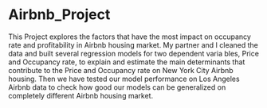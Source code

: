 # Airbnb_Project
This Project explores the factors that have the most impact on occupancy rate and profitability in Airbnb housing market. My partner and I cleaned the data and built several regression models for two dependent varia   bles, Price and Occupancy rate, to explain and estimate the main determinants that contribute to the Price and Occupancy rate on New York City Airbnb housing. Then we have tested our model performance on Los Angeles Airbnb data to check how good our models can be generalized on completely different Airbnb housing market.    
